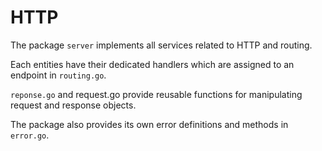 # HTTP

The package `server` implements all services related to HTTP and routing.

Each entities have their dedicated handlers which are assigned to an endpoint in `routing.go`.

`reponse.go` and request.go provide reusable functions for manipulating request and response objects.

The package also provides its own error definitions and methods in `error.go`.
